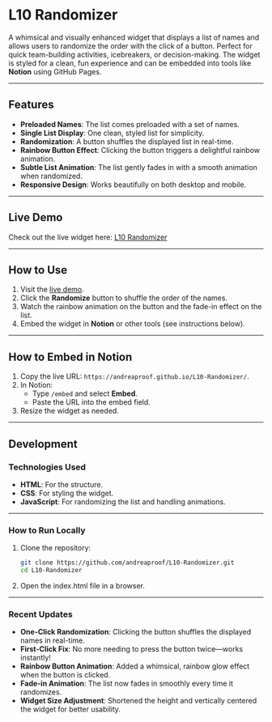 # L10 Randomizer

A whimsical and visually enhanced widget that displays a list of names and allows users to randomize the order with the click of a button. Perfect for quick team-building activities, icebreakers, or decision-making. The widget is styled for a clean, fun experience and can be embedded into tools like **Notion** using GitHub Pages.

---

## Features

- **Preloaded Names**: The list comes preloaded with a set of names.
- **Single List Display**: One clean, styled list for simplicity.
- **Randomization**: A button shuffles the displayed list in real-time.
- **Rainbow Button Effect**: Clicking the button triggers a delightful rainbow animation.
- **Subtle List Animation**: The list gently fades in with a smooth animation when randomized.
- **Responsive Design**: Works beautifully on both desktop and mobile.

---

## Live Demo

Check out the live widget here: [L10 Randomizer](https://andreaproof.github.io/L10-Randomizer/)

---

## How to Use

1. Visit the [live demo](https://andreaproof.github.io/L10-Randomizer/).
2. Click the **Randomize** button to shuffle the order of the names.
3. Watch the rainbow animation on the button and the fade-in effect on the list.
4. Embed the widget in **Notion** or other tools (see instructions below).

---

## How to Embed in Notion

1. Copy the live URL: `https://andreaproof.github.io/L10-Randomizer/`.
2. In Notion:
   - Type `/embed` and select **Embed**.
   - Paste the URL into the embed field.
3. Resize the widget as needed.

---

## Development

### Technologies Used

- **HTML**: For the structure.
- **CSS**: For styling the widget.
- **JavaScript**: For randomizing the list and handling animations.

---

### How to Run Locally

1. Clone the repository:
   ```bash
   git clone https://github.com/andreaproof/L10-Randomizer.git
   cd L10-Randomizer
2.	Open the index.html file in a browser.

---

### Recent Updates
- **One-Click Randomization**: Clicking the button shuffles the displayed names in real-time.
- **First-Click Fix**: No more needing to press the button twice—works instantly!
- **Rainbow Button Animation**: Added a whimsical, rainbow glow effect when the button is clicked.
- **Fade-in Animation**: The list now fades in smoothly every time it randomizes.
- **Widget Size Adjustment**:  Shortened the height and vertically centered the widget for better usability.

